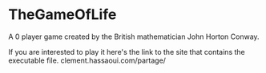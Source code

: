 # TheGameOfLife

A 0 player game created by the British mathematician John Horton Conway. 

If you are interested to play it here's the link to the site that contains the executable file.
clement.hassaoui.com/partage/
